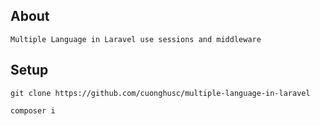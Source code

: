 ## About

`Multiple Language in Laravel use sessions and middleware`

## Setup

`git clone https://github.com/cuonghusc/multiple-language-in-laravel`

`composer i`
